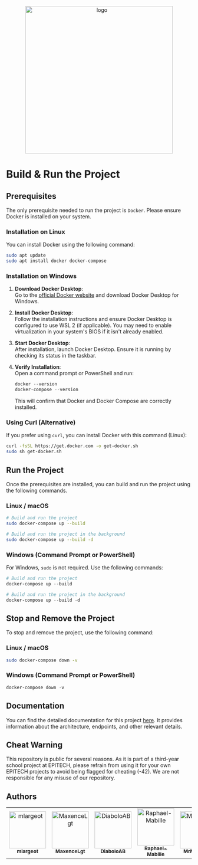 <div style="text-align:center">
  <img src="https://github.com/user-attachments/assets/f92370ae-196c-437a-8437-972641222206" width="400" alt="logo"/>
</div>

# Build & Run the Project

## Prerequisites

The only prerequisite needed to run the project is `Docker`. Please ensure Docker is installed on your system.

### Installation on Linux

You can install Docker using the following command:

```bash
sudo apt update
sudo apt install docker docker-compose
```

### Installation on Windows

1. **Download Docker Desktop**:  
   Go to the [official Docker website](https://www.docker.com/products/docker-desktop) and download Docker Desktop for Windows.

2. **Install Docker Desktop**:  
   Follow the installation instructions and ensure Docker Desktop is configured to use WSL 2 (if applicable). You may need to enable virtualization in your system's BIOS if it isn't already enabled.

3. **Start Docker Desktop**:  
   After installation, launch Docker Desktop. Ensure it is running by checking its status in the taskbar.

4. **Verify Installation**:  
   Open a command prompt or PowerShell and run:

   ```powershell
   docker --version
   docker-compose --version
   ```

   This will confirm that Docker and Docker Compose are correctly installed.

### Using Curl (Alternative)

If you prefer using `curl`, you can install Docker with this command (Linux):

```bash
curl -fsSL https://get.docker.com -o get-docker.sh
sudo sh get-docker.sh
```

## Run the Project

Once the prerequisites are installed, you can build and run the project using the following commands.

### Linux / macOS

```bash
# Build and run the project
sudo docker-compose up --build

# Build and run the project in the background
sudo docker-compose up --build -d
```

### Windows (Command Prompt or PowerShell)

For Windows, `sudo` is not required. Use the following commands:

```powershell
# Build and run the project
docker-compose up --build

# Build and run the project in the background
docker-compose up --build -d
```

## Stop and Remove the Project

To stop and remove the project, use the following command:

### Linux / macOS

```bash
sudo docker-compose down -v
```

### Windows (Command Prompt or PowerShell)

```powershell
docker-compose down -v
```

## Documentation

You can find the detailed documentation for this project [here](link-to-docs). It provides information about the architecture, endpoints, and other relevant details.

## Cheat Warning

This repository is public for several reasons. As it is part of a third-year school project at EPITECH, please refrain from using it for your own EPITECH projects to avoid being flagged for cheating (-42). We are not responsible for any misuse of our repository.

## Authors

<table>
    <tbody>
        <tr>
            <td align="center">
                <a href="https://github.com/mlargeot">
                    <img src="https://avatars.githubusercontent.com/u/114756247?v=4" width="100px;" alt="mlargeot"/><br />
                    <sub><b>mlargeot</b></sub>
                </a>
            </td>
            <td align="center">
                <a href="https://github.com/MaxenceLgt">
                    <img src="https://avatars.githubusercontent.com/u/114743051?v=4" width="100px;" alt="MaxenceLgt"/><br />
                    <sub><b>MaxenceLgt</b></sub>
                </a>
            </td>
            <td align="center">
                <a href="https://github.com/DiaboloAB">
                    <img src="https://avatars.githubusercontent.com/u/109909203?v=4" width="100px;" alt="DiaboloAB"/><br />
                    <sub><b>DiaboloAB</b></sub>
                </a>
            </td>
            <td align="center">
                <a href="https://github.com/Raphael-Mabille">
                    <img src="https://avatars.githubusercontent.com/u/114739950?v=4" width="100px;" alt="Raphael-Mabille"/><br />
                    <sub><b>Raphael-Mabille</b></sub>
                </a>
            </td>
            <td align="center">
                <a href="https://github.com/MrMarmotte">
                    <img src="https://avatars.githubusercontent.com/u/114657171?v=4" width="100px;" alt="MrMarmotte"/><br />
                    <sub><b>MrMarmotte</b></sub>
                </a>
            </td>
        </tr>
    </tbody>
</table>
